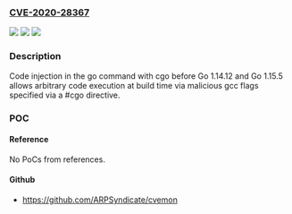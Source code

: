 ### [CVE-2020-28367](https://cve.mitre.org/cgi-bin/cvename.cgi?name=CVE-2020-28367)
![](https://img.shields.io/static/v1?label=Product&message=cmd%2Fgo&color=blue)
![](https://img.shields.io/static/v1?label=Version&message=%3D%200%20&color=brighgreen)
![](https://img.shields.io/static/v1?label=Vulnerability&message=CWE-94%3A%20Improper%20Control%20of%20Generation%20of%20Code%20('Code%20Injection')&color=brighgreen)

### Description

Code injection in the go command with cgo before Go 1.14.12 and Go 1.15.5 allows arbitrary code execution at build time via malicious gcc flags specified via a #cgo directive.

### POC

#### Reference
No PoCs from references.

#### Github
- https://github.com/ARPSyndicate/cvemon

